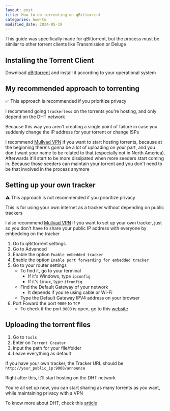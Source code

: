 ```yaml
---
layout: post
title: How to do torrenting on qBittorrent
categories: how-to
modified_date: 2024-05-19
---
```


This guide was specifically made for qBittorrent, but the process must be similar to other torrent clients like Transmission or Deluge

## Installing the Torrent Client
Download <a href="https://www.qbittorrent.org/download" target="_blank">qBittorrent</a> and install it according to your operational system

## My recommended approach to torrenting
<div class="alert-success">
✅ This approach is recommended if you prioritize privacy
</div>

<p></p>

I recommend going ```trackerless``` on the torrents you're hosting, and only depend on the DHT network

Because this way you aren't creating a single point of failure in case you suddenly change the IP address for your torrent or change ISPs

I recommend [Mullvad VPN](https://mullvad.net/en/vpn) if you want to start hosting torrents, because at the beginning there's gonna be a lot of uploading on your part, and you don't want your name to be related to that (especially not in North America). Afterwards it'll start to be more dissipated when more seeders start coming in. Because those seeders can maintain your torrent and you don't need to be that involved in the process anymore

## Setting up your own tracker
<div class="alert-danger">
⚠️ This approach is not recommended if you prioritize privacy
</div>

<p></p>

This is for using your own internet as a tracker without depending on public trackers

I also recommend [Mullvad VPN](https://mullvad.net/en/vpn) if you want to set up your own tracker, just so you don't have to share your public IP address with everyone by embedding on the tracker

1. Go to qBittorrent settings
2. Go to Advanced
3. Enable the option ```Enable embedded tracker```
4. Enable the option ```Enable port forwarding for embedded tracker```
5. Go to your router settings
    - To find it, go to your terminal
        - If it's Windows, type ```ipconfig```
        - If it's Linux, type ```ifconfig```
    - Find the Default Gateway of your network
        - It depends if you're using cable or Wi-Fi
    - Type the Default Gateway IPV4 address on your browser
6. Port Foward the port ```9000``` to ```TCP```
    - To check if the port ```9000``` is open, go to this <a href="https://www.yougetsignal.com/tools/open-ports/" target="_blank">website</a>

## Uploading the torrent files
1. Go to ```Tools```
2. Enter on ```Torrent Creator```
3. Input the path for your file/folder
4. Leave everything as default

If you have your own tracker, the Tracker URL should be ```http://your_public_ip:9000/announce```

Right after this, it'll start hosting on the DHT network

You're all set up now, you can start sharing as many torrents as you want, while maintaining privacy with a VPN

To know more about DHT, check this [article](https://www.maketecheasier.com/how-bittorrent-dht-peer-discovery-works/)